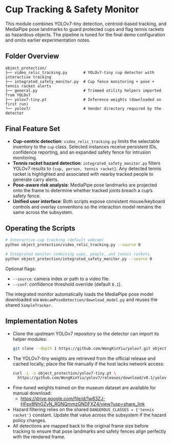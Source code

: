 # Cup Tracking & Safety Monitor

This module combines YOLOv7-tiny detection, centroid-based tracking, and MediaPipe pose landmarks to guard protected cups and flag tennis rackets as hazardous objects. The pipeline is tuned for the final demo configuration and omits earlier experimentation notes.

## Folder Overview

```
object_protection/
├── video_relic_tracking.py       # YOLOv7-tiny cup detector with interactive tracking
├── integrated_safety_monitor.py  # Cup fence monitoring + pose + tennis racket alerts
├── general.py                    # Trimmed utility helpers imported from YOLOv7
├── yolov7-tiny.pt                # Inference weights (downloaded on first run)
└── yolov7/                       # Vendor directory required by the detector
```

## Final Feature Set

- **Cup-centric detection**: `video_relic_tracking.py` limits the selectable inventory to the `cup` class. Selected instances receive persistent IDs, confidence reporting, and an expanded safety fence for intrusion monitoring.
- **Tennis racket hazard detection**: `integrated_safety_monitor.py` filters YOLOv7 results to `{cup, person, tennis racket}`. Any detected tennis racket is highlighted and associated with nearby tracked people to generate carry alerts.
- **Pose-aware risk analysis**: MediaPipe pose landmarks are projected onto the frame to determine whether tracked joints breach a cup’s safety fence.
- **Unified user interface**: Both scripts expose consistent mouse/keyboard controls and overlay conventions so the interaction model remains the same across the subsystem.

## Operating the Scripts

```bash
# Interactive cup tracking (default webcam)
python object_protection/video_relic_tracking.py --source 0

# Integrated monitor combining cups, people, and tennis rackets
python object_protection/integrated_safety_monitor.py --source 0
```

Optional flags:
- `--source`: camera index or path to a video file.
- `--conf`: confidence threshold override (default `0.1`).

The integrated monitor automatically loads the MediaPipe pose model downloaded via `WebcamPoseDetection/download_model.py` and reuses the shared `SimpleTracker`.

## Implementation Notes

- Clone the upstream YOLOv7 repository so the detector can import its helper modules:
  ```bash
  git clone --depth 1 https://github.com/WongKinYiu/yolov7.git object_protection/yolov7
  ```
- The YOLOv7-tiny weights are retrieved from the official release and cached locally; place the file manually if the host lacks network access:
  ```bash
  curl -L -o object_protection/yolov7-tiny.pt \
    https://github.com/WongKinYiu/yolov7/releases/download/v0.1/yolov7-tiny.pt
  ```
- Fine-tuned weights trained on the museum dataset are available for manual download:
  - https://drive.google.com/file/d/1w83ZJ-HFex8NhGZyN_RGNQmmzGNDFXZ4/view?usp=share_link
- Hazard filtering relies on the shared `DANGEROUS_CLASSES = {'tennis racket'}` constant. Update that value across the subsystem if the hazard policy changes.
- All detections are mapped back to the original frame size before tracking to ensure that pose landmarks and safety fences align perfectly with the rendered frame.
